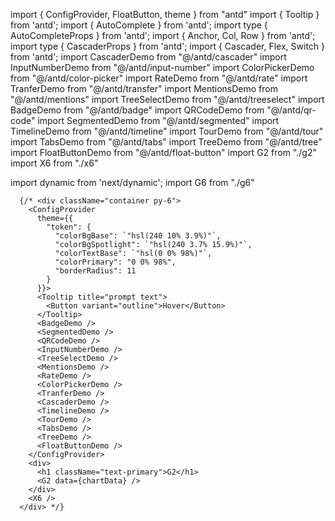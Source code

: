 import { ConfigProvider, FloatButton, theme } from "antd"
import { Tooltip } from 'antd';
import { AutoComplete } from 'antd';
import type { AutoCompleteProps } from 'antd';
import { Anchor, Col, Row } from 'antd';
import type { CascaderProps } from 'antd';
import { Cascader, Flex, Switch } from 'antd';
import CascaderDemo from "@/antd/cascader"
import InputNumberDemo from "@/antd/input-number"
import ColorPickerDemo from "@/antd/color-picker"
import RateDemo from "@/antd/rate"
import TranferDemo from "@/antd/transfer"
import MentionsDemo from "@/antd/mentions"
import TreeSelectDemo from "@/antd/treeselect"
import BadgeDemo from "@/antd/badge"
import QRCodeDemo from "@/antd/qr-code"
import SegmentedDemo from "@/antd/segmented"
import TimelineDemo from "@/antd/timeline"
import TourDemo from "@/antd/tour"
import TabsDemo from "@/antd/tabs"
import TreeDemo from "@/antd/tree"
import FloatButtonDemo from "@/antd/float-button"
import G2 from "./g2"
import X6 from "./x6"

import dynamic from 'next/dynamic';
import G6 from "./g6"
     
      {/* <div className="container py-6">
        <ConfigProvider
          theme={{
            "token": {
              "colorBgBase": `"hsl(240 10% 3.9%)"`,
              "colorBgSpotlight": `"hsl(240 3.7% 15.9%)"`,
              "colorTextBase": `"hsl(0 0% 98%)"`,
              "colorPrimary": "0 0% 98%",
              "borderRadius": 11
            }
          }}>
          <Tooltip title="prompt text">
            <Button variant="outline">Hover</Button>
          </Tooltip>
          <BadgeDemo />
          <SegmentedDemo />
          <QRCodeDemo />
          <InputNumberDemo />
          <TreeSelectDemo />
          <MentionsDemo />
          <RateDemo />
          <ColorPickerDemo />
          <TranferDemo />
          <CascaderDemo />
          <TimelineDemo />
          <TourDemo />
          <TabsDemo />
          <TreeDemo />
          <FloatButtonDemo />
        </ConfigProvider>
        <div>
          <h1 className="text-primary">G2</h1>
          <G2 data={chartData} />
        </div>
        <X6 />
      </div> */}